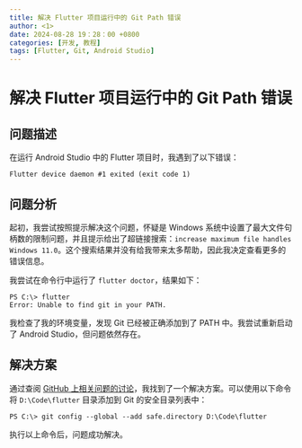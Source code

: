 ```yaml
---
title: 解决 Flutter 项目运行中的 Git Path 错误
author: <1>
date: 2024-08-28 19：28：00 +0800
categories: [开发, 教程]
tags: [Flutter, Git, Android Studio]
---
```


# 解决 Flutter 项目运行中的 Git Path 错误

## 问题描述

在运行 Android Studio 中的 Flutter 项目时，我遇到了以下错误：

```
Flutter device daemon #1 exited (exit code 1)
```

## 问题分析

起初，我尝试按照提示解决这个问题，怀疑是 Windows 系统中设置了最大文件句柄数的限制问题，并且提示给出了超链接搜索：`increase maximum file handles Windows 11.0`。这个搜索结果并没有给我带来太多帮助，因此我决定查看更多的错误信息。

我尝试在命令行中运行了 `flutter doctor`，结果如下：

```shell
PS C:\> flutter
Error: Unable to find git in your PATH.
```

我检查了我的环境变量，发现 Git 已经被正确添加到了 PATH 中。我尝试重新启动了 Android Studio，但问题依然存在。

## 解决方案

通过查阅 [GitHub 上相关问题的讨论](https://github.com/flutter/flutter/issues/137308)，我找到了一个解决方案。可以使用以下命令将 `D:\Code\flutter` 目录添加到 Git 的安全目录列表中：

```shell
PS C:\> git config --global --add safe.directory D:\Code\flutter
```

执行以上命令后，问题成功解决。


